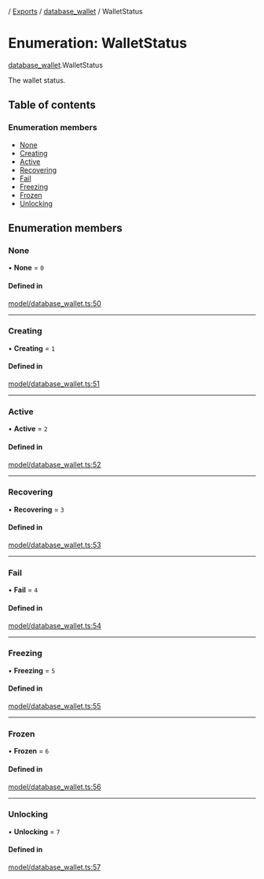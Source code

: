 [](../README.md) / [Exports](../modules.md) / [database\_wallet](../modules/database_wallet.md) / WalletStatus

# Enumeration: WalletStatus

[database_wallet](../modules/database_wallet.md).WalletStatus

The wallet status.

## Table of contents

### Enumeration members

- [None](database_wallet.WalletStatus.md#none)
- [Creating](database_wallet.WalletStatus.md#creating)
- [Active](database_wallet.WalletStatus.md#active)
- [Recovering](database_wallet.WalletStatus.md#recovering)
- [Fail](database_wallet.WalletStatus.md#fail)
- [Freezing](database_wallet.WalletStatus.md#freezing)
- [Frozen](database_wallet.WalletStatus.md#frozen)
- [Unlocking](database_wallet.WalletStatus.md#unlocking)

## Enumeration members

### None

• **None** = `0`

#### Defined in

[model/database_wallet.ts:50](https://github.com/ieigen/eigen_service/blob/5c9c266/src/model/database_wallet.ts#L50)

___

### Creating

• **Creating** = `1`

#### Defined in

[model/database_wallet.ts:51](https://github.com/ieigen/eigen_service/blob/5c9c266/src/model/database_wallet.ts#L51)

___

### Active

• **Active** = `2`

#### Defined in

[model/database_wallet.ts:52](https://github.com/ieigen/eigen_service/blob/5c9c266/src/model/database_wallet.ts#L52)

___

### Recovering

• **Recovering** = `3`

#### Defined in

[model/database_wallet.ts:53](https://github.com/ieigen/eigen_service/blob/5c9c266/src/model/database_wallet.ts#L53)

___

### Fail

• **Fail** = `4`

#### Defined in

[model/database_wallet.ts:54](https://github.com/ieigen/eigen_service/blob/5c9c266/src/model/database_wallet.ts#L54)

___

### Freezing

• **Freezing** = `5`

#### Defined in

[model/database_wallet.ts:55](https://github.com/ieigen/eigen_service/blob/5c9c266/src/model/database_wallet.ts#L55)

___

### Frozen

• **Frozen** = `6`

#### Defined in

[model/database_wallet.ts:56](https://github.com/ieigen/eigen_service/blob/5c9c266/src/model/database_wallet.ts#L56)

___

### Unlocking

• **Unlocking** = `7`

#### Defined in

[model/database_wallet.ts:57](https://github.com/ieigen/eigen_service/blob/5c9c266/src/model/database_wallet.ts#L57)
